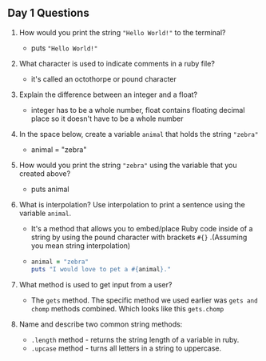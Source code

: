 ## Day 1 Questions

1. How would you print the string `"Hello World!"` to the terminal?

   - puts `"Hello World!"`

1. What character is used to indicate comments in a ruby file?

   - it's called an octothorpe or pound character

1. Explain the difference between an integer and a float?

   - integer has to be a whole number, float contains floating decimal place so it doesn't have to be a whole number

1. In the space below, create a variable `animal` that holds the string `"zebra"`

   - animal = "zebra"

1. How would you print the string `"zebra"` using the variable that you created above?

   - puts animal

1. What is interpolation? Use interpolation to print a sentence using the variable `animal`.

   - It's a method that allows you to embed/place Ruby code inside of a string by using the pound character with brackets `#{}` .(Assuming you mean string interpolation)

   - ```Ruby
     animal = "zebra"
     puts "I would love to pet a #{animal}."
     ```

1. What method is used to get input from a user?

   - The `gets` method. The specific method we used earlier was `gets and chomp`
     methods combined. Which looks like this `gets.chomp`

1. Name and describe two common string methods:

   - `.length` method - returns the string length of a variable in ruby.
   - `.upcase` method - turns all letters in a string to uppercase.
